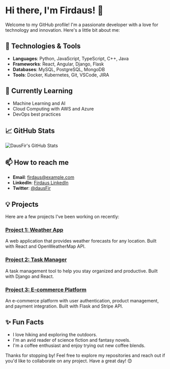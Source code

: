 # Hi there, I'm Firdaus! 👋

Welcome to my GitHub profile! I'm a passionate developer with a love for technology and innovation. Here's a little bit about me:

## 🔧 Technologies & Tools
- **Languages**: Python, JavaScript, TypeScript, C++, Java
- **Frameworks**: React, Angular, Django, Flask
- **Databases**: MySQL, PostgreSQL, MongoDB
- **Tools**: Docker, Kubernetes, Git, VSCode, JIRA

## 🌱 Currently Learning
- Machine Learning and AI
- Cloud Computing with AWS and Azure
- DevOps best practices

## 📈 GitHub Stats
![DausFir's GitHub Stats](https://github-readme-stats.vercel.app/api?username=dausFir&show_icons=true&hide_border=true&theme=radical)

## 📫 How to reach me
- **Email**: [firdaus@example.com](mailto:firdaus@example.com)
- **LinkedIn**: [Firdaus LinkedIn](https://www.linkedin.com/in/firdaus)
- **Twitter**: [@dausFir](https://twitter.com/dausFir)

## 💡 Projects
Here are a few projects I've been working on recently:

### [Project 1: Weather App](https://github.com/dausFir/weather-app)
A web application that provides weather forecasts for any location. Built with React and OpenWeatherMap API.

### [Project 2: Task Manager](https://github.com/dausFir/task-manager)
A task management tool to help you stay organized and productive. Built with Django and React.

### [Project 3: E-commerce Platform](https://github.com/dausFir/e-commerce-platform)
An e-commerce platform with user authentication, product management, and payment integration. Built with Flask and Stripe API.

## ✨ Fun Facts
- I love hiking and exploring the outdoors.
- I'm an avid reader of science fiction and fantasy novels.
- I'm a coffee enthusiast and enjoy trying out new coffee blends.

Thanks for stopping by! Feel free to explore my repositories and reach out if you'd like to collaborate on any project. Have a great day! 😊
